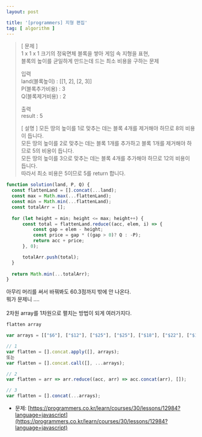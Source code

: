 ```yaml
---
layout: post

title: '[programmers] 지형 편집'
tag: [ algorithm ]
---
```



> [ 문제 ]    
> 1 x 1 x 1 크기의 정육면체 블록을 쌓아 게임 속 지형을 표현,  
> 블록의 높이를 균일하게 만드는데 드는 최소 비용을 구하는 문제
> 
> 입력  
> land(블록높이) : [[1, 2], [2, 3]]  
> P(블록추가비용) : 3  
> Q(블록제거비용) : 2  
> 
> 출력  
> result : 5
>
> [ 설명 ]
> 모든 땅의 높이를 1로 맞추는 데는 블록 4개를 제거해야 하므로 8의 비용이 듭니다.  
> 모든 땅의 높이를 2로 맞추는 데는 블록 1개를 추가하고 블록 1개를 제거해야 하므로 5의 비용이 듭니다.  
> 모든 땅의 높이를 3으로 맞추는 데는 블록 4개를 추가해야 하므로 12의 비용이 듭니다.  
> 따라서 최소 비용은 5이므로 5를 return 합니다.  


```javascript
function solution(land, P, Q) {
  const flattenLand = [].concat(...land);
  const max = Math.max(...flattenLand);
  const min = Math.min(...flattenLand);
  const totalArr = [];
  
  for (let height = min; height <= max; height++) {
      const total = flattenLand.reduce((acc, elem, i) => {
          const gap = elem - height;
          const price = gap * ((gap > 0)? Q : -P);
          return acc + price;
      }, 0);

      totalArr.push(total);
  }
  
  return Math.min(...totalArr);
}
```

아무리 머리를 써서 바꿔봐도 60.3점까지 밖에 안 나온다.  
뭐가 문제니 ....
<br><br>
2차원 array를 1차원으로 펼치는 방법이 되게 여러가지다.  
```javascript
flatten array

var arrays = [["$6"], ["$12"], ["$25"], ["$25"], ["$18"], ["$22"], ["$10"]];

// 1
var flatten = [].concat.apply([], arrays);
또는 
var flatten = [].concat.call([], ...arrays);

// 2
var flatten = arr => arr.reduce((acc, arr) => acc.concat(arr), []);

// 3
var flatten = [].concat(...arrays);
```


* 문제: [https://programmers.co.kr/learn/courses/30/lessons/12984?language=javascript](https://programmers.co.kr/learn/courses/30/lessons/12984?language=javascript)


